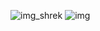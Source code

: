 ![img_shrek]("C:\Users\Денис\OneDrive\Pictures\фоны\1682959443_new_preview_1639416738_1-abrakadabra-fun-p-oboi-dlya-pk-memi-1.png")
![img](https://yandex.ru/images/search?img_url=https%3A%2F%2Favatanplus.com%2Ffiles%2Fresources%2Foriginal%2F57963a899192615622d4a97c.png&lr=50&pos=1&rpt=simage&text=черная%20дыра%20png)
